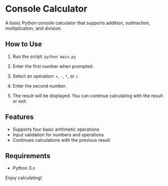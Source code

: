 # Console Calculator

A basic Python console calculator that supports addition, subtraction, multiplication, and division.

## How to Use

1. Run the script:
   `python main.py`

2. Enter the first number when prompted.

3. Select an operation: `+`, `-`, `*`, or `/`.

4. Enter the second number.

5. The result will be displayed. You can continue calculating with the result or exit.

## Features

- Supports four basic arithmetic operations
- Input validation for numbers and operations
- Continues calculations with the previous result

## Requirements

- Python 3.x

Enjoy calculating!
